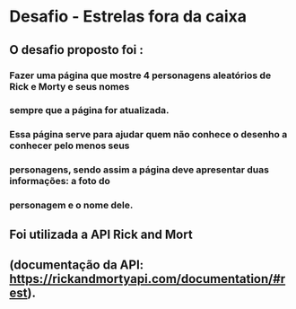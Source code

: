 # Desafio - Estrelas fora da caixa

## O desafio proposto foi :
### Fazer uma página que mostre 4 personagens aleatórios de Rick e Morty e seus nomes
### sempre que a página for atualizada.
### Essa página serve para ajudar quem não conhece o desenho a conhecer pelo menos seus
### personagens, sendo assim a página deve apresentar duas informações: a foto do
### personagem e o nome dele.

## Foi utilizada a API Rick and Mort 
## (documentação da API: https://rickandmortyapi.com/documentation/#rest).
